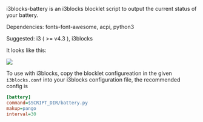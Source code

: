 i3blocks-battery is an i3blocks blocklet script to output the current status of your battery.

Dependencies: fonts-font-awesome, acpi, python3

Suggested: i3 ( >= v4.3 ), i3blocks

It looks like this:

![](https://raw.githubusercontent.com/kb100/i3blocks-battery/master/images/1.png)

To use with i3blocks, copy the blocklet configureation in the given `i3blocks.conf` into your i3blocks configuration file, the recommended config is

```INI
[battery]
command=$SCRIPT_DIR/battery.py
makup=pango
interval=30
```
